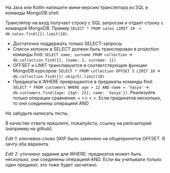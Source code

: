На Java или Kotlin напишите мини-версию транслятора из SQL в команды MongoDB shell. ​

Транслятор на вход получает строку с SQL запросом и отдает строку с командой MongoDB. Пример `SELECT * FROM sales LIMIT 10 -> db.sales.find({}).limit(10)`.

* Достаточно поддержать только SELECT-запросы
* Список колонок в SELECT должен быть транслирован в projection команды find: `SELECT name, surname FROM collection` -> `db.collection.find({}, {name: 1, surname: 1})`
* OFFSET и LIMIT транслируются в соответствующие функции MongoDB курсоров: `SELECT * FROM collection OFFSET 5 LIMIT 10` -> `db.collection.find({}).skip(5).limit(10)`
* Предикаты в WHERE превращаются в предикаты команды find: `SELECT * FROM customers WHERE age > 22 AND name = 'Vasya'` -> `db.customers.find({age: {$gt: 22}, name: 'Vasya'})`. Реализуйте только операции сравнения: = <> < >. Если предикатов несколько, то они соединены операцией AND ​

Не забудьте написать тесты.

​В качестве ответа пришлите, пожалуйста, ссылку на репозиторий (например на github). ​

*Edit 1*: ключевое слово SKIP было заменено на общепринятое OFFSET. Я зачту оба варианта.

​*Edit 2*: уточнено задание для WHERE: предикатов может быть несколько, они соединены операцией AND. Если вы учитывали только один предикат, это тоже будет засчитано.
